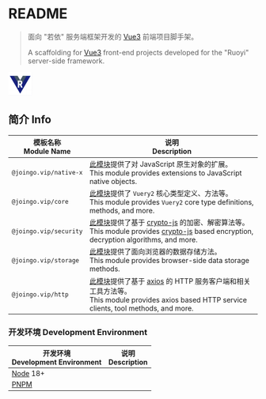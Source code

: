 # README

> 面向 "若依" 服务端框架开发的 [Vue3](https://cn.vuejs.org/) 前端项目脚手架。
> 
> A scaffolding for [Vue3](https://cn.vuejs.org/) front-end projects developed for the "Ruoyi" server-side framework.

![Vuery](assets/git-repo-48x48.png)

## 简介 Info

| 模板名称<br/>Module Name   | 说明<br/>Description                                                                                                                                                                                                                         |
| ---------------------- | ------------------------------------------------------------------------------------------------------------------------------------------------------------------------------------------------------------------------------------------ |
| `@joingo.vip/native-x` | [此模块](packages/native-x/README.md)提供了对 JavaScript 原生对象的扩展。<br/>This module provides extensions to JavaScript native objects.                                                                                                               |
| `@joingo.vip/core`     | [此模块](packages/core-fx/README.md)提供了 `Vuery2` 核心类型定义、方法等。<br/>This module provides `Vuery2` core type definitions, methods, and more.                                                                                                      |
| `@joingo.vip/security` | [此模块](packages/security/README.md)提供了基于 [crypto-js](https://www.yarnpkg.cn/package/crypto-js) 的加密、解密算法等。<br/>This module provides [crypto-js](https://www.yarnpkg.cn/package/crypto-js) based encryption, decryption algorithms, and more. |
| `@joingo.vip/storage`  | [此模块](packages/storage/README.md)提供了面向浏览器的数据存储方法。<br/>This module provides browser-side data storage methods.                                                                                                                              |
| `@joingo.vip/http`     | [此模块](packages/http/README.md)提供了基于 [axios](https://www.yarnpkg.cn/package/axios) 的 HTTP 服务客户端和相关工具方法等。<br/>This module provides axios based HTTP service clients, tool methods, and more.                                                 |

### 开发环境 Development Environment

| 开发环境<br/>Development Environment            | 说明<br/>Description |
| ------------------------------------------- | ------------------ |
| [Node](https://nodejs.org/) 18+             |                    |
| [PNPM](https://www.yarnpkg.cn/package/pnpm) |                    |
